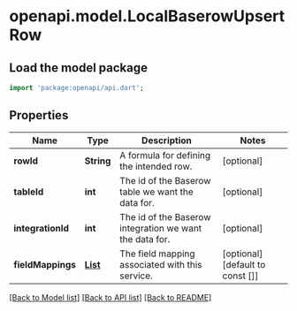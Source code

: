 # openapi.model.LocalBaserowUpsertRow

## Load the model package
```dart
import 'package:openapi/api.dart';
```

## Properties
Name | Type | Description | Notes
------------ | ------------- | ------------- | -------------
**rowId** | **String** | A formula for defining the intended row. | [optional] 
**tableId** | **int** | The id of the Baserow table we want the data for. | [optional] 
**integrationId** | **int** | The id of the Baserow integration we want the data for. | [optional] 
**fieldMappings** | [**List<LocalBaserowTableServiceFieldMapping>**](LocalBaserowTableServiceFieldMapping.md) | The field mapping associated with this service. | [optional] [default to const []]

[[Back to Model list]](../README.md#documentation-for-models) [[Back to API list]](../README.md#documentation-for-api-endpoints) [[Back to README]](../README.md)


